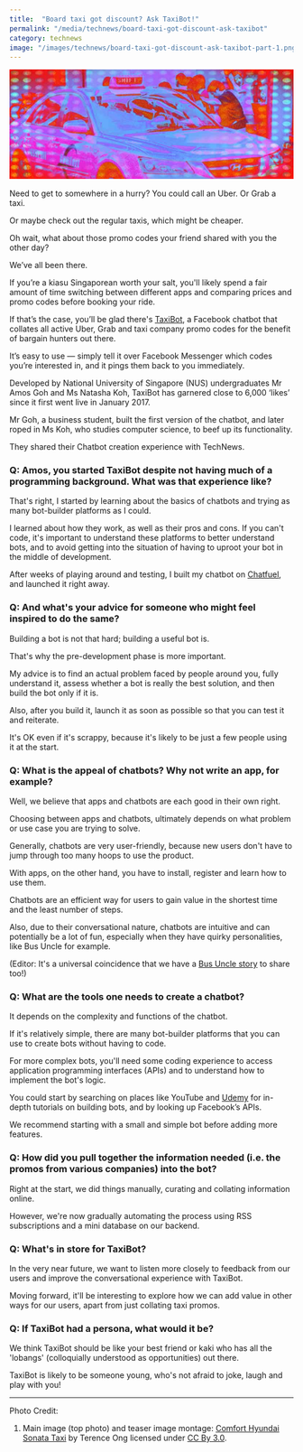 ```yaml
---
title:  "Board taxi got discount? Ask TaxiBot!"
permalink: "/media/technews/board-taxi-got-discount-ask-taxibot"
category: technews
image: "/images/technews/board-taxi-got-discount-ask-taxibot-part-1.png"
---
```


![board taxi got discount? ask taxibot!](/images/technews/board-taxi-got-discount-ask-taxibot-part-1.png)

Need to get to somewhere in a hurry? You could call an Uber. Or Grab a taxi.

Or maybe check out the regular taxis, which might be cheaper.

Oh wait, what about those promo codes your friend shared with you the other day?

We’ve all been there.

If you’re a kiasu Singaporean worth your salt, you'll likely spend a fair amount of time switching between different apps and comparing prices and promo codes before booking your ride.  

If that’s the case, you’ll be glad there's [TaxiBot](https://www.facebook.com/TaxiBotsg/), a Facebook chatbot that collates all active Uber, Grab and taxi company promo codes for the benefit of bargain hunters out there.

It’s easy to use — simply tell it over Facebook Messenger which codes you’re interested in, and it pings them back to you immediately.

Developed by National University of Singapore (NUS) undergraduates Mr Amos Goh and Ms Natasha Koh, TaxiBot has garnered close to 6,000 ‘likes’ since it first went live in January 2017.

Mr Goh, a business student, built the first version of the chatbot, and later roped in Ms Koh, who studies computer science, to beef up its functionality.

They shared their Chatbot creation experience with TechNews.

### **Q: Amos, you started TaxiBot despite not having much of a programming background. What was that experience like?**
That's right, I started by learning about the basics of chatbots and trying as many bot-builder platforms as I could.

I learned about how they work, as well as their pros and cons. If you can't code, it's important to understand these platforms to better understand bots, and to avoid getting into the situation of having to uproot your bot in the middle of development.

After weeks of playing around and testing, I built my chatbot on [Chatfuel](https://chatfuel.com/), and launched it right away.

### **Q: And what's your advice for someone who might feel inspired to do the same?**
Building a bot is not that hard; building a useful bot is.

That's why the pre-development phase is more important.

My advice is to find an actual problem faced by people around you, fully understand it, assess whether a bot is really the best solution, and then build the bot only if it is.

Also, after you build it, launch it as soon as possible so that you can test it and reiterate.

It's OK even if it's scrappy, because it's likely to be just a few people using it at the start.

### **Q: What is the appeal of chatbots? Why not write an app, for example?**

Well, we believe that apps and chatbots are each good in their own right.

Choosing between apps and chatbots, ultimately depends on what problem or use case you are trying to solve.

Generally, chatbots are very user-friendly, because new users don't have to jump through too many hoops to use the product.

With apps, on the other hand, you have to install, register and learn how to use them.

Chatbots are an efficient way for users to gain value in the shortest time and the least number of steps.

Also, due to their conversational nature, chatbots are intuitive and can potentially be a lot of fun, especially when they have quirky personalities, like Bus Uncle for example.  

(Editor: It's a universal coincidence that we have a [Bus Uncle story](https://www.tech.gov.sg/technews/opinions/2017/01/bus-uncle-talks-data-lah) to share too!)

### **Q: What are the tools one needs to create a chatbot?**
It depends on the complexity and functions of the chatbot.

If it's relatively simple, there are many bot-builder platforms that you can use to create bots without having to code.

For more complex bots, you'll need some coding experience to access application programming interfaces (APIs) and to understand how to implement the bot's logic.

You could start by searching on places like YouTube and [Udemy](https://www.udemy.com/) for in-depth tutorials on building bots, and by looking up Facebook’s APIs.

We recommend starting with a small and simple bot before adding more features.  

### **Q: How did you pull together the information needed (i.e. the promos from various companies) into the bot?**
Right at the start, we did things manually, curating and collating information online.

However, we're now gradually automating the process using RSS subscriptions and a mini database on our backend.

### **Q: What's in store for TaxiBot?**
In the very near future, we want to listen more closely to feedback from our users and improve the conversational experience with TaxiBot.

Moving forward, it'll be interesting to explore how we can add value in other ways for our users, apart from just collating taxi promos.

### **Q: If TaxiBot had a persona, what would it be?**
We think TaxiBot should be like your best friend or kaki who has all the 'lobangs' (colloquially understood as opportunities) out there.

TaxiBot is likely to be someone young, who's not afraid to joke, laugh and play with you!

---

Photo Credit:

1. Main image (top photo) and teaser image montage: [Comfort Hyundai Sonata Taxi](https://commons.wikimedia.org/wiki/File:Comfort_Hyundai_Sonata_taxi.jpg) by Terence Ong licensed under [CC By 3.0](https://creativecommons.org/licenses/by/3.0/deed.en).
